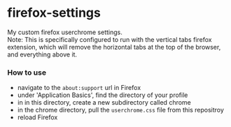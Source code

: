 # firefox-settings
My custom firefox userchrome settings. <br>
Note: This is specifically configured to run with the vertical tabs firefox extension, which will remove the horizontal tabs at the top of the browser, and everything above it.

### How to use
* navigate to the `about:support` url in Firefox
* under 'Application Basics', find the directory of your profile
* in in this directory, create a new subdirectory called chrome
* in the chrome directory, pull the `userchrome.css` file from this repositroy
* reload Firefox
